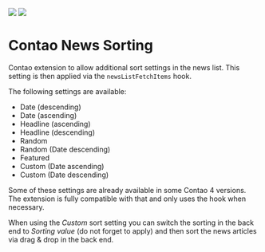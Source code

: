[![](https://img.shields.io/packagist/v/fritzmg/contao-news-sorting.svg)](https://packagist.org/packages/fritzmg/contao-news-sorting)
[![](https://img.shields.io/packagist/dt/fritzmg/contao-news-sorting.svg)](https://packagist.org/packages/fritzmg/contao-news-sorting)

Contao News Sorting
=====================

Contao extension to allow additional sort settings in the news list. This setting is then applied via the `newsListFetchItems` hook.

The following settings are available:

* Date (descending)
* Date (ascending)
* Headline (ascending)
* Headline (descending)
* Random
* Random (Date descending)
* Featured
* Custom (Date ascending)
* Custom (Date descending)

Some of these settings are already available in some Contao 4 versions. The extension is fully compatible with that and only uses the hook when necessary.

When using the _Custom_ sort setting you can switch the sorting in the back end to _Sorting value_ (do not forget to apply) and then sort the news articles via drag & drop in the back end.
